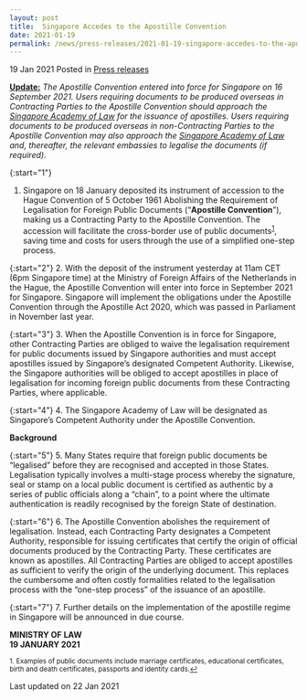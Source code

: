 ```yaml
---
layout: post
title:  Singapore Accedes to the Apostille Convention
date: 2021-01-19
permalink: /news/press-releases/2021-01-19-singapore-accedes-to-the-apostille-convention/
---
```


19 Jan 2021 Posted in [Press releases](/news/press-releases)

<u><b>Update:</b></u> <i>The Apostille Convention entered into force for Singapore on 16 September 2021. Users requiring documents to be produced overseas in Contracting Parties to the Apostille Convention should approach the <a href="https://legalisation.sal.sg/" target="new">Singapore Academy of Law</a> for the issuance of apostilles. Users requiring documents to be produced overseas in non-Contracting Parties to the Apostille Convention may also approach the <a href="https://legalisation.sal.sg/" target="new">Singapore Academy of Law</a> and, thereafter, the relevant embassies to legalise the documents (if required).</i>

{:start="1"}
1.	Singapore on 18 January deposited its instrument of accession to the Hague Convention of 5 October 1961 Abolishing the Requirement of Legalisation for Foreign Public Documents (“<b>Apostille Convention</b>”), making us a Contracting Party to the Apostille Convention. The accession will facilitate the cross-border use of public documents<sup><a href="#fn1" id="ref1">1</a></sup>, saving time and costs for users through the use of a simplified one-step process.

{:start="2"}
2.	With the deposit of the instrument yesterday at 11am CET (6pm Singapore time) at the Ministry of Foreign Affairs of the Netherlands in the Hague, the Apostille Convention will enter into force in September 2021 for Singapore. Singapore will implement the obligations under the Apostille Convention through the Apostille Act 2020, which was passed in Parliament in November last year. 

{:start="3"}
3.	When the Apostille Convention is in force for Singapore, other Contracting Parties are obliged to waive the legalisation requirement for public documents issued by Singapore authorities and must accept apostilles issued by Singapore’s designated Competent Authority. Likewise, the Singapore authorities will be obliged to accept apostilles in place of legalisation for incoming foreign public documents from these Contracting Parties, where applicable.

{:start="4"}
4.	The Singapore Academy of Law will be designated as Singapore’s Competent Authority under the Apostille Convention. 

<b>Background</b>

{:start="5"}
5.	Many States require that foreign public documents be “legalised” before they are recognised and accepted in those States. Legalisation typically involves a multi-stage process whereby the signature, seal or stamp on a local public document is certified as authentic by a series of public officials along a “chain”, to a point where the ultimate authentication is readily recognised by the foreign State of destination. 

{:start="6"}
6.	The Apostille Convention abolishes the requirement of legalisation. Instead, each Contracting Party designates a Competent Authority, responsible for issuing certificates that certify the origin of official documents produced by the Contracting Party. These certificates are known as apostilles. All Contracting Parties are obliged to accept apostilles as sufficient to verify the origin of the underlying document. This replaces the cumbersome and often costly formalities related to the legalisation process with the “one-step process” of the issuance of an apostille. 

{:start="7"}
7.	Further details on the implementation of the apostille regime in Singapore will be announced in due course.

**MINISTRY OF LAW**<br>
**19 JANUARY 2021**

<p><sup id="fn1">1. Examples of public documents include marriage certificates, educational certificates, birth and death certificates, passports and identity cards.<a href="#ref1" title="Jump back to footnote 1 in the text.">↩</a></sup></p>

<p class="right-side-updated">Last updated on 22 Jan 2021</p>
